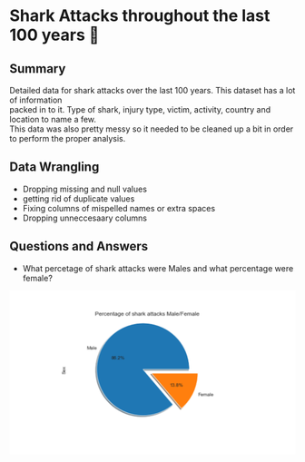 # Shark Attacks throughout the last 100 years 🦈 <br>
## Summary
Detailed data for shark attacks over the last 100 years. This dataset has a lot of information <br>
packed in to it. Type of shark, injury type, victim, activity, country and location to name a few. <br>
This data was also pretty messy so it needed to be cleaned up a bit in order to perform the proper analysis. <br>

## Data Wrangling

+ Dropping missing and null values
+ getting rid of duplicate values
+ Fixing columns of mispelled names or extra spaces
+ Dropping unneccesaary columns


## Questions and Answers

+ What percetage of shark attacks were Males and what percentage were female?
 <div id="header" align="center">
  <img src="https://github.com/aarmobley/sharkattack/blob/main/Shark%20Attack%20pie.png" width="600"/>
</div>

